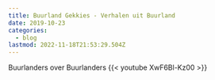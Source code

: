 ```yaml
---
title: Buurland Gekkies - Verhalen uit Buurland
date: 2019-10-23
categories:
  - blog
lastmod: 2022-11-18T21:53:29.504Z
---
```

Buurlanders over Buurlanders
{{< youtube XwF6Bl-Kz00 >}}
<!--more-->